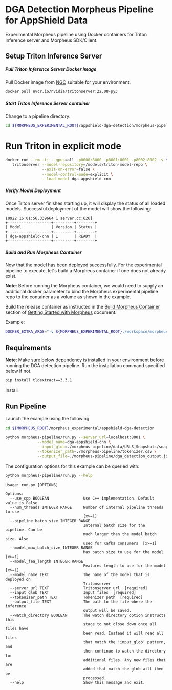 <!--
SPDX-FileCopyrightText: Copyright (c) 2022, NVIDIA CORPORATION & AFFILIATES. All rights reserved.
SPDX-License-Identifier: Apache-2.0

Licensed under the Apache License, Version 2.0 (the "License");
you may not use this file except in compliance with the License.
You may obtain a copy of the License at

http://www.apache.org/licenses/LICENSE-2.0

Unless required by applicable law or agreed to in writing, software
distributed under the License is distributed on an "AS IS" BASIS,
WITHOUT WARRANTIES OR CONDITIONS OF ANY KIND, either express or implied.
See the License for the specific language governing permissions and
limitations under the License.
-->

# DGA Detection Morpheus Pipeline for AppShield Data

Experimental Morpheus pipeline using Docker containers for Triton Inference server and Morpheus SDK/Client.

## Setup Triton Inference Server

##### Pull Triton Inference Server Docker Image
Pull Docker image from [NGC] suitable for your environment.

```bash
docker pull nvcr.io/nvidia/tritonserver:22.08-py3
```

##### Start Triton Inference Server container

Change to a pipeline directory:

```bash
cd ${MORPHEUS_EXPERIMENTAL_ROOT}/appshield-dga-detection/morpheus-pipeline
```

# Run Triton in explicit mode
```bash
docker run --rm -ti --gpus=all -p8000:8000 -p8001:8001 -p8002:8002 -v $PWD/models:/models/triton-model-repo nvcr.io/nvidia/tritonserver:22.08-py3 \
   tritonserver --model-repository=/models/triton-model-repo \
                --exit-on-error=false \
                --model-control-mode=explicit \
                --load-model dga-appshield-cnn
```

##### Verify Model Deployment
Once Triton server finishes starting up, it will display the status of all loaded models. Successful deployment of the model will show the following:

```
I0922 16:01:56.339664 1 server.cc:626] 
+-------------------+---------+--------+
| Model             | Version | Status |
+-------------------+---------+--------+
| dga-appshield-cnn | 1       | READY  |
+-------------------+---------+--------+
```

##### Build and Run Morpheus Container

Now that the model has been deployed successfully. For the experimental pipeline to execute, let's build a Morpheus container if one does not already exist.

**Note**: Before running the Morpheus container, we would need to supply an additional docker parameter to bind the Morpheus experimental pipeline repo to the container as a volume as shown in the example.

Build the release container as instructed in the [Build Morpheus Container] section of [Getting Started with Morpheus] document.

Example:
```bash
DOCKER_EXTRA_ARGS="-v ${MORPHEUS_EXPERIMENTAL_ROOT}:/workspace/morpheus_experimental" ./docker/run_container_release.sh
```

## Requirements
**Note**: Make sure below dependency is installed in your environment before running the DGA detection pipeline. Run the installation command specified below if not.

```bash
pip install tldextract==3.3.1
```

Install 

## Run Pipeline
Launch the example using the following

```bash
cd ${MORPHEUS_ROOT}/morpheus_experimental/appshield-dga-detection

python morpheus-pipeline/run.py --server_url=localhost:8001 \
              --model_name=dga-appshield-cnn \
              --input_glob=./morpheus-pipeline/data/URLS_Snapshots/snapshot-*/*.json \
              --tokenizer_path=./morpheus-pipeline/tokenizer.csv \
              --output_file=./morpheus-pipeline/dga_detection_output.jsonlines
```

The configuration options for this example can be queried with:

```bash
python morpheus-pipeline/run.py --help
```

```
Usage: run.py [OPTIONS]

Options:
  --use_cpp BOOLEAN               Use C++ implementation. Default value is False
  --num_threads INTEGER RANGE     Number of internal pipeline threads to use
                                  [x>=1]
  --pipeline_batch_size INTEGER RANGE
                                  Internal batch size for the pipeline. Can be
                                  much larger than the model batch size. Also
                                  used for Kafka consumers  [x>=1]
  --model_max_batch_size INTEGER RANGE
                                  Max batch size to use for the model  [x>=1]
  --model_fea_length INTEGER RANGE
                                  Features length to use for the model  [x>=1]
  --model_name TEXT               The name of the model that is deployed on
                                  Tritonserver
  --server_url TEXT               Tritonserver url  [required]
  --input_glob TEXT               Input files  [required]
  --tokenizer_path TEXT           Tokenizer path  [required]
  --output_file TEXT              The path to the file where the inference
                                  output will be saved.
  --watch_directory BOOLEAN       The watch directory option instructs this
                                  stage to not close down once all files have
                                  been read. Instead it will read all files
                                  that match the 'input_glob' pattern, and
                                  then continue to watch the directory for
                                  additional files. Any new files that are
                                  added that match the glob will then be
                                  processed.
  --help                          Show this message and exit.
  ```

  [NGC]: https://ngc.nvidia.com/catalog/containers/nvidia:tritonserver
  [Getting Started with Morpheus]:https://github.com/nv-morpheus/Morpheus#getting-started-with-morpheus
  [Build Morpheus Container]: https://github.com/nv-morpheus/Morpheus#build-morpheus-container